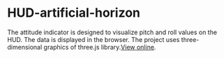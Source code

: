 # HUD-artificial-horizon
The attitude indicator is designed to visualize pitch and roll values on the HUD.
The data is displayed in the browser. The project uses three-dimensional graphics of three.js library.[View online](https://yeryomin1.github.io/HUD-artificial-horizon/).
